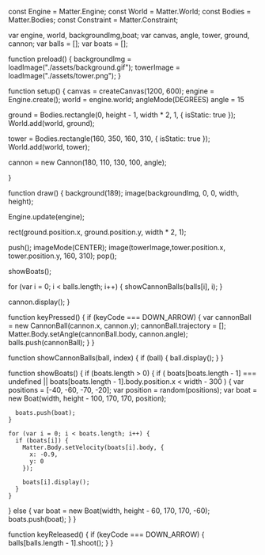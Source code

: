 const Engine = Matter.Engine;
const World = Matter.World;
const Bodies = Matter.Bodies;
const Constraint = Matter.Constraint;

var engine, world, backgroundImg,boat;
var canvas, angle, tower, ground, cannon;
var balls = [];
var boats = [];

function preload() {
  backgroundImg = loadImage("./assets/background.gif");
  towerImage = loadImage("./assets/tower.png");
}

function setup() {
  canvas = createCanvas(1200, 600);
  engine = Engine.create();
  world = engine.world;
  angleMode(DEGREES)
  angle = 15

  ground = Bodies.rectangle(0, height - 1, width * 2, 1, { isStatic: true });
  World.add(world, ground);

  tower = Bodies.rectangle(160, 350, 160, 310, { isStatic: true });
  World.add(world, tower);

  cannon = new Cannon(180, 110, 130, 100, angle);
 
}

function draw() {
  background(189);
  image(backgroundImg, 0, 0, width, height);

  Engine.update(engine);

 
  rect(ground.position.x, ground.position.y, width * 2, 1);
  

  push();
  imageMode(CENTER);
  image(towerImage,tower.position.x, tower.position.y, 160, 310);
  pop();



  showBoats();

  for (var i = 0; i < balls.length; i++) {
    showCannonBalls(balls[i], i);
  }

  cannon.display();
}

function keyPressed() {
  if (keyCode === DOWN_ARROW) {
    var cannonBall = new CannonBall(cannon.x, cannon.y);
    cannonBall.trajectory = [];
    Matter.Body.setAngle(cannonBall.body, cannon.angle);
    balls.push(cannonBall);
  }
}

function showCannonBalls(ball, index) {
  if (ball) {
    ball.display();
  }
}

function showBoats() {
  if (boats.length > 0) {
    if (
      boats[boats.length - 1] === undefined ||
      boats[boats.length - 1].body.position.x < width - 300
    ) {
      var positions = [-40, -60, -70, -20];
      var position = random(positions);
      var boat = new Boat(width, height - 100, 170, 170, position);

      boats.push(boat);
    }

    for (var i = 0; i < boats.length; i++) {
      if (boats[i]) {
        Matter.Body.setVelocity(boats[i].body, {
          x: -0.9,
          y: 0
        });

        boats[i].display();
      } 
    }
  } else {
    var boat = new Boat(width, height - 60, 170, 170, -60);
    boats.push(boat);
  }
}

function keyReleased() {
  if (keyCode === DOWN_ARROW) {
    balls[balls.length - 1].shoot();
  }
}
